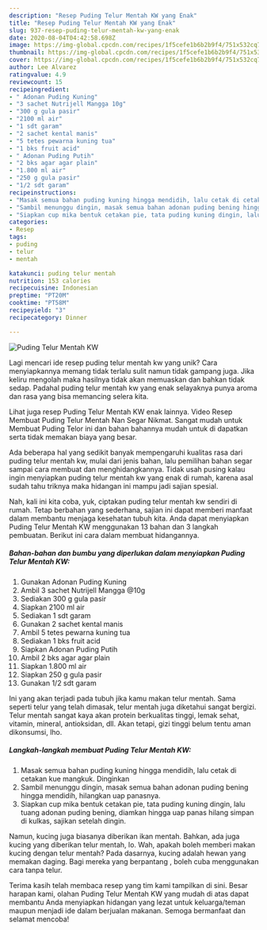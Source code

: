 ```yaml
---
description: "Resep Puding Telur Mentah KW yang Enak"
title: "Resep Puding Telur Mentah KW yang Enak"
slug: 937-resep-puding-telur-mentah-kw-yang-enak
date: 2020-08-04T04:42:58.698Z
image: https://img-global.cpcdn.com/recipes/1f5cefe1b6b2b9f4/751x532cq70/puding-telur-mentah-kw-foto-resep-utama.jpg
thumbnail: https://img-global.cpcdn.com/recipes/1f5cefe1b6b2b9f4/751x532cq70/puding-telur-mentah-kw-foto-resep-utama.jpg
cover: https://img-global.cpcdn.com/recipes/1f5cefe1b6b2b9f4/751x532cq70/puding-telur-mentah-kw-foto-resep-utama.jpg
author: Lee Alvarez
ratingvalue: 4.9
reviewcount: 15
recipeingredient:
- " Adonan Puding Kuning"
- "3 sachet Nutrijell Mangga 10g"
- "300 g gula pasir"
- "2100 ml air"
- "1 sdt garam"
- "2 sachet kental manis"
- "5 tetes pewarna kuning tua"
- "1 bks fruit acid"
- " Adonan Puding Putih"
- "2 bks agar agar plain"
- "1.800 ml air"
- "250 g gula pasir"
- "1/2 sdt garam"
recipeinstructions:
- "Masak semua bahan puding kuning hingga mendidih, lalu cetak di cetakan kue mangkuk. Dinginkan"
- "Sambil menunggu dingin, masak semua bahan adonan puding bening hingga mendidih, hilangkan uap panasnya."
- "Siapkan cup mika bentuk cetakan pie, tata puding kuning dingin, lalu tuang adonan puding bening, diamkan hingga uap panas hilang simpan di kulkas, sajikan setelah dingin."
categories:
- Resep
tags:
- puding
- telur
- mentah

katakunci: puding telur mentah 
nutrition: 153 calories
recipecuisine: Indonesian
preptime: "PT20M"
cooktime: "PT58M"
recipeyield: "3"
recipecategory: Dinner

---
```



![Puding Telur Mentah KW](https://img-global.cpcdn.com/recipes/1f5cefe1b6b2b9f4/751x532cq70/puding-telur-mentah-kw-foto-resep-utama.jpg)

Lagi mencari ide resep puding telur mentah kw yang unik? Cara menyiapkannya memang tidak terlalu sulit namun tidak gampang juga. Jika keliru mengolah maka hasilnya tidak akan memuaskan dan bahkan tidak sedap. Padahal puding telur mentah kw yang enak selayaknya punya aroma dan rasa yang bisa memancing selera kita.

Lihat juga resep Puding Telur Mentah KW enak lainnya. Video Resep Membuat Puding Telur Mentah Nan Segar Nikmat. Sangat mudah untuk Membuat Puding Telor ini dan bahan bahannya mudah untuk di dapatkan serta tidak memakan biaya yang besar.

Ada beberapa hal yang sedikit banyak mempengaruhi kualitas rasa dari puding telur mentah kw, mulai dari jenis bahan, lalu pemilihan bahan segar sampai cara membuat dan menghidangkannya. Tidak usah pusing kalau ingin menyiapkan puding telur mentah kw yang enak di rumah, karena asal sudah tahu triknya maka hidangan ini mampu jadi sajian spesial.


Nah, kali ini kita coba, yuk, ciptakan puding telur mentah kw sendiri di rumah. Tetap berbahan yang sederhana, sajian ini dapat memberi manfaat dalam membantu menjaga kesehatan tubuh kita. Anda dapat menyiapkan Puding Telur Mentah KW menggunakan 13 bahan dan 3 langkah pembuatan. Berikut ini cara dalam membuat hidangannya.

<!--inarticleads1-->

##### Bahan-bahan dan bumbu yang diperlukan dalam menyiapkan Puding Telur Mentah KW:

1. Gunakan  Adonan Puding Kuning
1. Ambil 3 sachet Nutrijell Mangga @10g
1. Sediakan 300 g gula pasir
1. Siapkan 2100 ml air
1. Sediakan 1 sdt garam
1. Gunakan 2 sachet kental manis
1. Ambil 5 tetes pewarna kuning tua
1. Sediakan 1 bks fruit acid
1. Siapkan  Adonan Puding Putih
1. Ambil 2 bks agar agar plain
1. Siapkan 1.800 ml air
1. Siapkan 250 g gula pasir
1. Gunakan 1/2 sdt garam


Ini yang akan terjadi pada tubuh jika kamu makan telur mentah. Sama seperti telur yang telah dimasak, telur mentah juga diketahui sangat bergizi. Telur mentah sangat kaya akan protein berkualitas tinggi, lemak sehat, vitamin, mineral, antioksidan, dll. Akan tetapi, gizi tinggi belum tentu aman dikonsumsi, lho. 

<!--inarticleads2-->

##### Langkah-langkah membuat Puding Telur Mentah KW:

1. Masak semua bahan puding kuning hingga mendidih, lalu cetak di cetakan kue mangkuk. Dinginkan
1. Sambil menunggu dingin, masak semua bahan adonan puding bening hingga mendidih, hilangkan uap panasnya.
1. Siapkan cup mika bentuk cetakan pie, tata puding kuning dingin, lalu tuang adonan puding bening, diamkan hingga uap panas hilang simpan di kulkas, sajikan setelah dingin.


Namun, kucing juga biasanya diberikan ikan mentah. Bahkan, ada juga kucing yang diberikan telur mentah, lo. Wah, apakah boleh memberi makan kucing dengan telur mentah? Pada dasarnya, kucing adalah hewan yang memakan daging. Bagi mereka yang berpantang , boleh cuba menggunakan cara tanpa telur. 

Terima kasih telah membaca resep yang tim kami tampilkan di sini. Besar harapan kami, olahan Puding Telur Mentah KW yang mudah di atas dapat membantu Anda menyiapkan hidangan yang lezat untuk keluarga/teman maupun menjadi ide dalam berjualan makanan. Semoga bermanfaat dan selamat mencoba!
